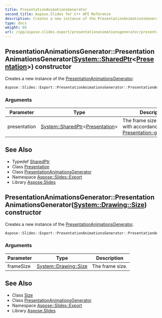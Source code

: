 ```yaml
---
title: PresentationAnimationsGenerator
second_title: Aspose.Slides for C++ API Reference
description: Creates a new instance of the PresentationAnimationsGenerator.
type: docs
weight: 66
url: /cpp/aspose.slides.export/presentationanimationsgenerator/presentationanimationsgenerator/
---
```

## PresentationAnimationsGenerator::PresentationAnimationsGenerator([System::SharedPtr](../../../system/sharedptr/)\<[Presentation](../../../aspose.slides/presentation/)\>) constructor


Creates a new instance of the [PresentationAnimationsGenerator](../).

```cpp
Aspose::Slides::Export::PresentationAnimationsGenerator::PresentationAnimationsGenerator(System::SharedPtr<Presentation> presentation)
```


### Arguments

| Parameter | Type | Description |
| --- | --- | --- |
| presentation | [System::SharedPtr](../../../system/sharedptr/)\<[Presentation](../../../aspose.slides/presentation/)\> | The frame size will be set with accordance to the [Presentation::get_SlideSize](../../../aspose.slides/presentation/get_slidesize/) |

## See Also

* Typedef [SharedPtr](../../../system/sharedptr/)
* Class [Presentation](../../../aspose.slides/presentation/)
* Class [PresentationAnimationsGenerator](../)
* Namespace [Aspose::Slides::Export](../../)
* Library [Aspose.Slides](../../../)
## PresentationAnimationsGenerator::PresentationAnimationsGenerator([System::Drawing::Size](../../../system.drawing/size/)) constructor


Creates a new instance of the [PresentationAnimationsGenerator](../).

```cpp
Aspose::Slides::Export::PresentationAnimationsGenerator::PresentationAnimationsGenerator(System::Drawing::Size frameSize)
```


### Arguments

| Parameter | Type | Description |
| --- | --- | --- |
| frameSize | [System::Drawing::Size](../../../system.drawing/size/) | The frame size. |

## See Also

* Class [Size](../../../system.drawing/size/)
* Class [PresentationAnimationsGenerator](../)
* Namespace [Aspose::Slides::Export](../../)
* Library [Aspose.Slides](../../../)
